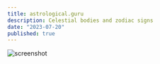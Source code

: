 ```yaml
---
title: astrological.guru
description: Celestial bodies and zodiac signs
date: "2023-07-20"
published: true
---
```


![screenshot](../../images/astrological-guru.webp)
